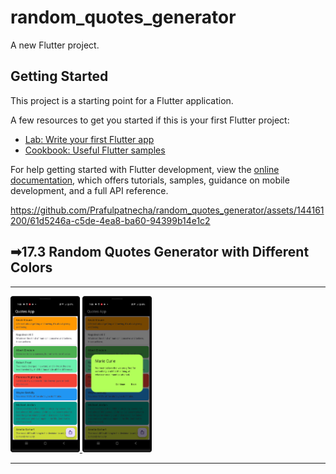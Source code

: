 # random_quotes_generator

A new Flutter project.

## Getting Started

This project is a starting point for a Flutter application.

A few resources to get you started if this is your first Flutter project:

- [Lab: Write your first Flutter app](https://docs.flutter.dev/get-started/codelab)
- [Cookbook: Useful Flutter samples](https://docs.flutter.dev/cookbook)

For help getting started with Flutter development, view the
[online documentation](https://docs.flutter.dev/), which offers tutorials,
samples, guidance on mobile development, and a full API reference.


https://github.com/Prafulpatnecha/random_quotes_generator/assets/144161200/61d5246a-c5de-4ea8-ba60-94399b14e1c2

<h2>➡17.3 Random Quotes Generator with Different Colors </h2>
<hr>
<p>
<a href ="">
<img src="https://github.com/Prafulpatnecha/random_quotes_generator/blob/master/Screenshot_20240603_195823.png" width="22%" Height="35%">
<img src="https://github.com/Prafulpatnecha/random_quotes_generator/blob/master/Screenshot_20240603_195837.png" width="22%" Height="35%">
</a>
</p>
<hr>

